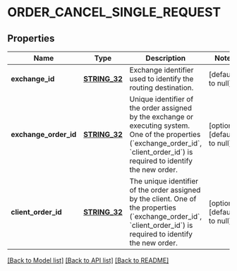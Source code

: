 # ORDER_CANCEL_SINGLE_REQUEST

## Properties
Name | Type | Description | Notes
------------ | ------------- | ------------- | -------------
**exchange_id** | [**STRING_32**](STRING_32.md) | Exchange identifier used to identify the routing destination. | [default to null]
**exchange_order_id** | [**STRING_32**](STRING_32.md) | Unique identifier of the order assigned by the exchange or executing system. One of the properties (&#x60;exchange_order_id&#x60;, &#x60;client_order_id&#x60;) is required to identify the new order. | [optional] [default to null]
**client_order_id** | [**STRING_32**](STRING_32.md) | The unique identifier of the order assigned by the client. One of the properties (&#x60;exchange_order_id&#x60;, &#x60;client_order_id&#x60;) is required to identify the new order. | [optional] [default to null]

[[Back to Model list]](../README.md#documentation-for-models) [[Back to API list]](../README.md#documentation-for-api-endpoints) [[Back to README]](../README.md)


